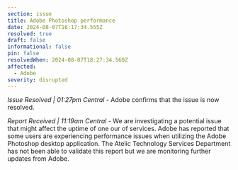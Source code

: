 ```yaml
---
section: issue
title: Adobe Photoshop performance
date: 2024-08-07T16:17:34.555Z
resolved: true
draft: false
informational: false
pin: false
resolvedWhen: 2024-08-07T18:27:34.560Z
affected:
  - Adobe
severity: disrupted
---
```

*Issue Resolved | 01:27pm Central* - Adobe confirms that the issue is now resolved.

*Report Received | 11:19am Central* - We are investigating a potential issue that might affect the uptime of one our of services. Adobe has reported that some users are experiencing performance issues when utilizing the Adobe Photoshop desktop application. The Atelic Technology Services Department has not been able to validate this report but we are monitoring further updates from Adobe.